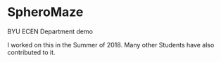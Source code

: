 # SpheroMaze

BYU ECEN Department demo 

I worked on this in the Summer of 2018. Many other Students have also contributed to it.
